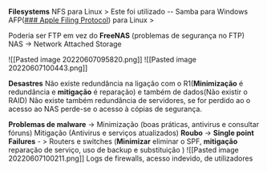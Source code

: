 **Filesystems** 
NFS para Linux > Este foi utilizado -- 
Samba para Windows
AFP([### Apple Filing Protocol](https://en.wikipedia.org/wiki/Apple_Filing_Protocol)) para Linux > 

Poderia ser FTP em vez do **FreeNAS** (problemas de segurança no FTP)
NAS -> Network Attached Storage 

![[Pasted image 20220607095820.png]]
![[Pasted image 20220607100443.png]]

**Desastres**
Não existe redundância na ligação com o R1(**Minimização** é redundância e **mitigação** é reparação) e também de dados(Não existir o RAID)
Não existe também redundância de servidores, se for perdido ao o acesso ao NAS perde-se o acesso à cópias de segurança.

**Problemas de malware** -> Minimização (boas práticas, antivirus e consultar fóruns) Mitigação (Antivirus e serviços atualizados)
**Roubo** ->
**Single point Failures** - > Routers e switches (**Minimizar** eliminar o SPF, **mitigação** reparação de serviço, uso de backup e substituição )
![[Pasted image 20220607100211.png]]
Logs de firewalls, acesso indevido, de utilizadores